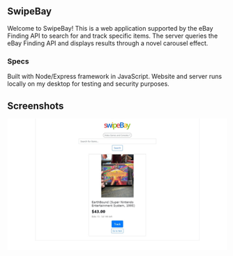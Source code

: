 <!-- ABOUT THE PROJECT -->
## SwipeBay

Welcome to SwipeBay! This is a web application supported by the eBay Finding API to search for and track specific items. The server queries the eBay Finding API and displays results through a novel carousel effect.

### Specs

Built with Node/Express framework in JavaScript. Website and server runs locally on my desktop for testing and security purposes.

<!-- USAGE EXAMPLES -->
## Screenshots
<p align = "center"><img src = "images/SearchSS2.jpg"/></p>




